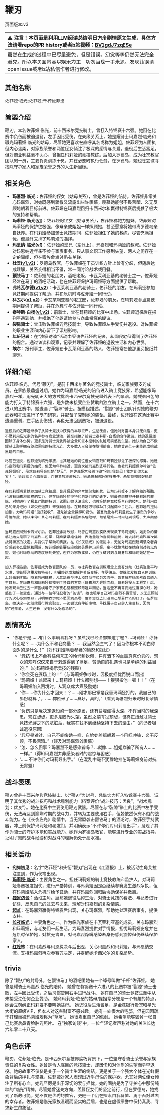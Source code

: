 # 鞭刃
页面版本:v3
 

| :warning: 注意！本页面是利用LLM阅读总结明日方舟剧情原文生成，具体方法请看repo的PR history或者b站视频：[BV1gdJ7zqESe](https://www.bilibili.com/video/BV1gdJ7zqESe/)         |
|:----------------------------|
| 虽然在生成的过程中已尽量避免，但是错误，幻觉等等仍然无法完全避免。所以本页面内容以娱乐为主，切勿当成一手来源。发现错误请open issue或者b站私信作者进行修改。|



## 其他名称
佐菲娅·临光;佐菲娅;千杯佐菲娅
## 简要介绍
鞭刃，本名佐菲娅·临光，前卡西米尔竞技骑士，曾打入特锦赛十六强。她因在比赛中负伤而被迫退役，左手因此受伤。在亲缘关系上，她是耀骑士玛嘉烈·临光和瑕光玛莉娅·临光的姑母，尽管她更喜欢被直呼其名或称为姐姐。佐菲娅为人固执但内心温柔，对家族荣誉和两位侄女倾注了极深的感情与关爱。退役后生活富足，但对商业利益毫不关心，曾担任玛莉娅的竞技教练。后加入罗德岛，成为杜宾教官团队的一员，主要负责训练干员，并在必要时执行任务。在罗德岛，她也在尝试寻找除守护家人和家族荣誉之外的人生新目标。
## 相关角色
-   **玛嘉烈·临光**：佐菲娅的侄女（姑母关系），曾是佐菲娅的陪侍。佐菲娅非常关心玛嘉烈，对她既感到骄傲又流露出些许羡慕，羡慕她能够不畏苦暗、义无反顾地朝着目标前进。佐菲娅在玛嘉烈回归卡西米尔和赢得特锦赛后提供了极大的支持和帮助。
-   **玛莉娅·临光([v1](../chars/extended_char_8b2c94.md))**：佐菲娅的侄女（姑母关系），佐菲娅称她为姐妹。佐菲娅对玛莉娅的保护欲极强，像母亲或姐姐一样照顾她，甚至愿意将她带离罗德岛亲自抚养。在玛莉娅参加骑士竞技期间，佐菲娅担任了她的教练，尽管充满担忧，但最终支持了玛莉娅的选择。
-   **玛恩纳·临光([v1](../chars/extended_char_4ec778.md))**：佐菲娅的堂兄（辈分上），玛嘉烈和玛莉娅的叔叔。佐菲娅对玛恩纳近年来不参与家族事务、只从事文职工作感到失望，两人之间存在一定的隔阂，但在家族危难时仍有关联。
-   **杜宾([v1](../chars/char_130_doberm.md),[v2](char_130_doberm.md))**：罗德岛教官，与佐菲娅在干员训练方针上曾有分歧，但随后达成理解，关系变得相当不错，常一同讨论战术或用餐。
-   **颤铁马丁**：佐菲娅的老朋友，酒吧老板，卡瓦莱利亚基的老骑士之一。佐菲娅经常在马丁的酒吧活动，他在佐菲娅保护玛莉娅等方面提供了帮助。
-   **弗格瓦尔德([v1](../chars/extended_char_fu_ge_wa_er_de.md),[v2](extended_char_fu_ge_wa_er_de.md))**：卡瓦莱利亚基的老骑士，佐菲娅的朋友。在玛莉娅参加竞技期间提供了帮助，并在危机时与佐菲娅一同行动。
-   **科瓦尔([v1](../chars/extended_char_ke_wa_er.md),[v2](extended_char_ke_wa_er.md))**：卡瓦莱利亚基的老工匠，佐菲娅的朋友。在玛莉娅参加竞技期间提供了帮助，并在危机时与佐菲娅一同行动。
-   **泰特斯·白杨([v1](../chars/extended_char_8e4131.md),[v2](extended_char_8e4131.md))**：前骑士，曾在玛莉娅的比赛中出场。佐菲娅退役后在报刊亭遇到他，并拒绝了他邀请她参与商业投资的提议。
-   **裂隙骑士**：曾击败佐菲娅的竞技骑士，导致佐菲娅左手受伤并退役。对佐菲娅的职业生涯和内心留下了深刻影响。
-   **年轻记者**：在“独家访谈”活动中采访佐菲娅的记者，私闯民宅但得到了佐菲娅的配合。通过访谈和观察，记录并理解了佐菲娅的退役生活和内心世界。
-   **埃尔**：报刊亭主，佐菲娅在卡瓦莱利亚基的熟人，佐菲娅常在他那里买报纸并聊天。
## 详细介绍
佐菲娅·临光，代号“鞭刃”，是前卡西米尔著名的竞技骑士，临光家族旁支的成员。在家族最鼎盛时期，她作为玛嘉烈·临光的陪侍进入骑士竞技界，希望能像玛嘉烈一样，用光明正大的方式挑战卡西米尔竞技光鲜外表下的黑暗。她凭借出色的能力打入了特锦赛十六强，是少数未接受企业赞助的独立骑士之一。然而，在十六进八的比赛中，她遭遇了“裂隙”骑士。据模组描述，“裂隙”骑士团队针对她的鞭刃武器和打法进行了专门研究，并配备了克制她的装备。最终，佐菲娅在这场比赛中遭遇重创，左手因此伤残，再也无法回到赛场，被迫退役。

    退役后的佐菲娅继承了从骑士竞技中获得的丰厚资产，生活无虞，但她对财富本身并无兴趣，更不愿利用临光家的名声参与商业活动，甚至拒绝了前骑士泰特斯·白杨的合作邀请。她的退役原因除了身体伤势，更多是对骑士竞技界被企业和资本控制的肮脏现实感到失望。她认为自己不像耀骑士那样拥有驱散黑暗的持续光芒，大多数人只会倒在黎明前夜，她也曾迷茫于未能达成挑战黑暗的目标。

    尽管已退役，佐菲娅对临光家族，尤其是她的两位侄女玛嘉烈和玛莉娅倾注了极深的感情。她是玛嘉烈和玛莉娅的姑母，但因为年龄相近，更喜欢被玛嘉烈直呼其名，也被玛莉娅偶尔叫做“佐菲娅姐姐”，虽然玛莉娅会叫她“姑母”，但佐菲娅常会纠正说“别叫我姑母！我才比你大五岁！”。她非常关心两姐妹，在玛嘉烈被流放后，她承担起部分家族责任，希望能照顾好玛莉娅。

    在玛莉娅瞒着她参加骑士竞技后，佐菲娅起初非常愤怒和担忧，认为玛莉娅不了解竞技的残酷，也没有玛嘉烈那样的实力。但在玛莉娅的坚持和朋友们的劝说下，她最终同意担任玛莉娅的教练，对她进行了极其严酷的特训，试图让她认清现实，也教会她在竞技场生存的技巧。她引用自己的亲身经历（如受伤退赛）来强调危险。在玛莉娅取得成功并引起商业关注后，佐菲娅的担忧加剧，力劝玛莉娅“见好就收”，避免被企业操纵和受伤，甚至为此与玛莉娅发生了激烈的争吵。尽管如此，她从未停止关心玛莉娅，在玛莉娅面临危险时，她总是第一时间赶到现场，大声鼓励她。

    当玛嘉烈回到卡西米尔后，佐菲娅非常欣慰，尽管在玛嘉烈突然出现救下玛莉娅时，她复杂的情感让她先是扇了玛嘉烈一巴掌，随后紧紧抱住她，表达重逢的喜悦和担忧。她支持玛嘉烈再次挑战特锦赛的决定，并提供了帮助和情报。在《长夜临光》的混乱中，无论对玛嘉烈隐瞒感染者身份感到多么震惊和困惑，佐菲娅的首要反应始终是保护玛莉娅，毫不犹豫地挡在她身前对抗无胄盟。她也对玛恩纳的态度感到失望，但作为家族成员，仍在关键时刻与玛嘉烈和玛莉娅站在一起。

    加入罗德岛后，佐菲娅成为教官团队的一员，与杜宾教官在训练理念上曾有分歧（杜宾注重平均水准，佐菲娅注重发挥特长），但最终达成和解并关系变好。在罗德岛，她继续发挥自己在训练上的独到才能。随着时间推移，尤其是在与博士和其他干员的交流中，佐菲娅开始思考自己的人生目标。在玛嘉烈和玛莉娅都找到了各自的方向（玛嘉烈为理想而战，玛莉娅投入工程学）后，她发现自己过去一直围绕着守护家族名誉和照顾两姐妹而活，当这些不再需要她过度操心时，她感到了一丝空虚。通过与一位年轻记者的“访谈”，她也坦承自己对玛嘉烈不畏苦暗、义无反顾前行的决心感到羡慕，并明确表示绝不愿回到赛场，但怀念过去知道自己想要什么的日子。在罗德岛，她决定一边继续履行教官职责，一边尝试各种新事物，寻找属于自己的人生目标，因为她“还年轻，人生还长，没有什么好着急的”。
## 剧情高光
*   “你是不是......有什么事瞒着我呀？虽然我已经全部知道了喔？...玛莉娅！你躲什么呢？......为什么不和我商量？......我当然会生气了！因为你根本不明白你面对的是什么！”（对玛莉娅瞒着参赛的愤怒和担忧）
    *   “竞技场上不会有任何真正的怜悯和钦佩，只有洒下的血是货真价实的。观众的欢呼仅仅来自于刺激得到了满足，赞助商的礼遇也只是单纯的利益目的。”（向玛莉娅揭示竞技的残酷）
    *   “你会死在赛场上的！”（与玛莉娅争吵时，因极度担忧而脱口而出）
    *   “玛莉娅！站起来！...玛莉娅！什么都别想——！狠狠揍他一顿！！”（在玛莉娅陷入困境时，从观众席大声鼓励她）
    *   “你......你为什么才回来！？......刚才那巴掌是我替玛莉娅打的。我自己的那份就算了。......你回来了......真好，真的。”（看到玛嘉烈归来时的复杂情感）
    *   “负伤只是我决定退役的一部分原因，还有些埋藏得太深，不许当时的我深思。现在想想，更多是因为失望。虽然之前有过预想，但真正接触过骑士竞技光鲜之下的肮脏后，我实在找不到继续坚持下去的理由。”（向记者坦诚退役原因）
    *   “我只是难过，自己不能像她一样，自始始终都朝着一个目标冲锋，义无反顾，不畏苦暗。”（谈及对玛嘉烈的羡慕）
    *   “怎、怎么回事？玛嘉烈不是感染者吗？...就像......姐姐欺骗了所有人......一样。”（得知玛嘉烈并非感染者时的震惊与困惑）
    *   “......不许你们对玛莉娅出手。”（在混乱中毫不犹豫地挡在玛莉娅身前对抗无胄盟）
## 战斗表现
鞭刃曾是卡西米尔的竞技骑士，以“鞭刃”为封号，凭借实力打入特锦赛十六强，证明了其优秀的战斗技巧和战术规划能力（档案评价“战斗技巧：优良”，“战术规划：优良”）。她在比赛中主要使用鞭刃武器。尽管在与“裂隙”骑士的比赛中左手受伤，无法再达到巅峰时期的战斗力，并转为主要使用右手，但她依然保有不俗的战斗能力。在《长夜临光》剧情中，当无胄盟袭击颤铁马丁的酒吧时，佐菲娅手持武器，冲上前保护玛莉娅和老友们，并明确表示“不许你们对玛莉娅出手”，展现了其作为骑士的守护本能和实战能力。她作为罗德岛教官，能够进行专业的实战指导，证明了她的战斗经验和对战斗的理解仍处于高水准。
## 相关活动
-   **宛如初见**：名字“佐菲娅”和头衔“鞭刃”出现在《红酒报》上，被活动主角艾拉注意到，作为伏笔出现。
-   **[玛莉娅·临光](../stories/act13d5.md)**：主要角色之一。担任玛莉娅的骑士竞技教练和监护人，对玛莉娅参赛极度担忧，进行严酷特训，与玛莉娅因是否继续参赛发生激烈争执，但在玛莉娅陷入危机时给予鼓励，并在玛嘉烈回归后协助保护并撤离。
-   **[独家访谈](../stories/story_sophia_set_1.md)**：活动主角。展现她退役后的生活、对骑士竞技的看法、与记者进行访谈、反思自己的过去与未来、理解对玛嘉烈的复杂情感。
-   **[起点](../stories/story_nearl2_set_1.md)**：在玛嘉烈赢得特锦赛后出现，关心玛嘉烈，帮助她处理赛后事务，提供支持。
-   **[长夜临光](../stories/act13side.md)**：主要角色之一。作为临光家族在卡瓦莱利亚基的成员，关心玛嘉烈和玛莉娅，与老友们一起生活。为玛嘉烈提供对手情报，担忧玛莉娅安危并在危机时保护她，对抗无胄盟。对玛嘉烈隐瞒感染者身份感到震惊但仍继续保护家人。
-   **[红松林](../stories/act9mini.md)**：在玛嘉烈与玛恩纳决斗后出现，关心玛嘉烈和玛莉娅，与玛恩纳交流。支持玛嘉烈再次参赛的决定，并提醒她卡西米尔的复杂局势。
## trivia
除了“鞭刃”的封号外，在颤铁马丁的酒吧里她有一个绰号叫做“千杯”佐菲娅。
    她曾是耀骑士玛嘉烈·临光的陪侍。
    她曾在特锦赛十六进八的比赛中被“裂隙”骑士击败，左手因此受伤，之后习惯使用右手进行战斗。
    她在自己的骑士竞技生涯中从未接受过任何企业赞助。
    她和玛莉娅·临光的姑母/姐姐辈分梗是一个有趣的特点，她会立刻纠正玛莉娅不要叫她姑母。
    她退役后生活富足，是金棕银行贵宾和星光大街的超级VIP，但本人对这些财富不感兴趣。
    她有一处很大的宅邸，但花园因疏于打理而被玛莉娅戏称为“草场”。
    她很看重自己的佩剑。
    她希望能够毁掉一张自己比赛后鼻青脸肿的照片。
    在“独家访谈”中，一位年轻记者声称对她的关注长达六年零二十八天。
## 角色点评
鞭刃，佐菲娅·临光，是卡西米尔竞技界腐朽背景下，一位坚守着骑士荣誉与家族责任的复杂女性。她曾是令人瞩目的竞技骑士，却因伤和对体制的失望而早早退役。她的故事不仅仅是关于一个骑士生涯的终结，更是关于一个强大个体在光鲜假象背后的挣扎与坚持。佐菲娅对家人表现出近乎母性的保护欲，尤其对两位侄女倾注了所有心血，她的严厉是出于深切的爱与担忧，她的固执是为了守护心中那份纯粹的“临光”精神。尽管她曾迷失方向，羡慕侄女们的坚定前行，但在罗德岛，她找到了新的可能。她不仅是优秀的教官，更是一个仍在探索自我价值、勇于面对过去的幸存者。佐菲娅是临光家族温暖而坚实的后盾，也是在虚假荣誉中保持真我、寻求新生的象征。